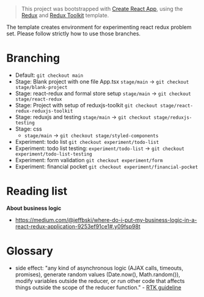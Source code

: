 > This project was bootstrapped with [Create React App](https://github.com/facebook/create-react-app), using the [Redux](https://redux.js.org/) and [Redux Toolkit](https://redux-toolkit.js.org/) template.

The template creates environment for experimenting react redux problem set. Please follow strictly how to use those branches.

# Branching

* Default: `git checkout main`
* Stage: Blank project with one file App.tsx `stage/main` -> `git checkout stage/blank-project`
* Stage: react-redux and formal store setup `stage/main` -> `git checkout stage/react-redux`
* Stage: Project with setup of reduxjs-toolkit `git checkout stage/react-redux-reduxjs-toolkit`
* Stage: reduxjs and testing `stage/main` -> `git checkout stage/reduxjs-testing`
* Stage: css
  + `stage/main` -> `git checkout stage/styled-components`
* Experiment: todo list `git checkout experiment/todo-list`
* Experiment: todo list testing: `experiment/todo-list` -> `git checkout experiment/todo-list-testing`
* Experiment: form validation `git checkout experiment/form`
* Experiment: financial pocket `git checkout experiment/financial-pocket`

# Reading list

**About business logic**

* https://medium.com/@jeffbski/where-do-i-put-my-business-logic-in-a-react-redux-application-9253ef91ce1#.y09fsp98t

# Glossary

* side effect: "any kind of asynchronous logic (AJAX calls, timeouts, promises), generate random values (Date.now(), Math.random()), modify variables outside the reducer, or run other code that affects things outside the scope of the reducer function." - [RTK guideline](https://redux.js.org/style-guide/style-guide#reducers-must-not-have-side-effects) 

